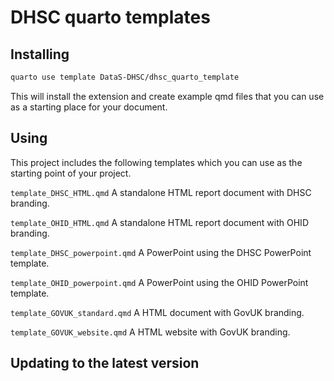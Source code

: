 # DHSC quarto templates

## Installing

``` bash
quarto use template DataS-DHSC/dhsc_quarto_template
```

This will install the extension and create example qmd files that you can use as a starting place for your document.

## Using

This project includes the following templates which you can use as the starting point of your project.

`template_DHSC_HTML.qmd` A standalone HTML report document with DHSC branding.

`template_OHID_HTML.qmd` A standalone HTML report document with OHID branding.

`template_DHSC_powerpoint.qmd` A PowerPoint using the DHSC PowerPoint template.

`template_OHID_powerpoint.qmd` A PowerPoint using the OHID PowerPoint template.

`template_GOVUK_standard.qmd` A HTML document with GovUK branding.

`template_GOVUK_website.qmd` A HTML website with GovUK branding.

## Updating to the latest version
